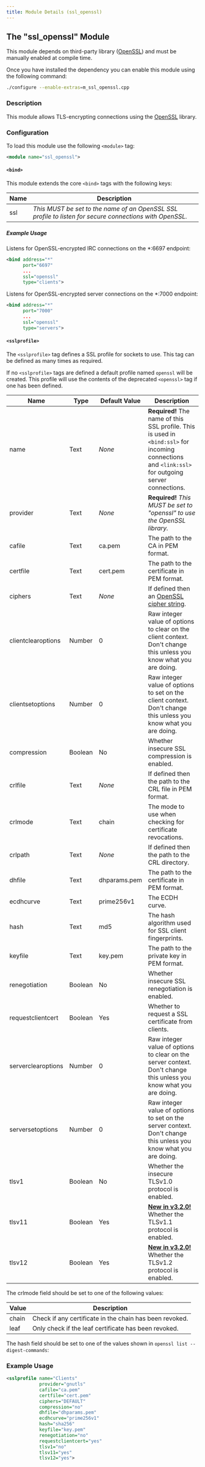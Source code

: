```yaml
---
title: Module Details (ssl_openssl)
---
```


## The "ssl_openssl" Module

<div class="alert alert-info" role="alert" markdown="1">

This module depends on third-party library ([OpenSSL](https://www.openssl.org)) and must be manually enabled at compile time.

Once you have installed the dependency you can enable this module using the following command:

```sh
./configure --enable-extras=m_ssl_openssl.cpp
```

</div>

### Description

This module allows TLS-encrypting connections using the [OpenSSL](https://www.openssl.org) library.

### Configuration

To load this module use the following `<module>` tag:

```xml
<module name="ssl_openssl">
```

#### `<bind>`

This module extends the core `<bind>` tags with the following keys:

Name | Description
---- | -----------
ssl  | *This MUST be set to the name of an OpenSSL SSL profile to listen for secure connections with OpenSSL.*

##### Example Usage

Listens for OpenSSL-encrypted IRC connections on the *:6697 endpoint:

```xml
<bind address="*"
      port="6697"
      ...
      ssl="openssl"
      type="clients">
```

Listens for OpenSSL-encrypted server connections on the *:7000 endpoint:

```xml
<bind address="*"
      port="7000"
      ...
      ssl="openssl"
      type="servers">
```

#### `<sslprofile>`

The `<sslprofile>` tag defines a SSL profile for sockets to use. This tag can be defined as many times as required.

If no `<sslprofile>` tags are defined a default profile named `openssl` will be created. This profile will use the contents of the deprecated `<openssl>` tag if one has been defined.

Name               | Type    | Default Value | Description
------------------ | ------- | ------------- | -----------
name               | Text    | *None*        | **Required!** The name of this SSL profile. This is used in `<bind:ssl>` for incoming connections and `<link:ssl>` for outgoing server connections.
provider           | Text    | *None*        | **Required!** *This MUST be set to "openssl" to use the OpenSSL library.*
cafile             | Text    | ca.pem        | The path to the CA in PEM format.
certfile           | Text    | cert.pem      | The path to the certificate in PEM format.
ciphers            | Text    | *None*        | If defined then an [OpenSSL cipher string](https://www.openssl.org/docs/manmaster/man1/ciphers.html).
clientclearoptions | Number  | 0             | Raw integer value of options to clear on the client context. Don't change this unless you know what you are doing.
clientsetoptions   | Number  | 0             | Raw integer value of options to set on the client context. Don't change this unless you know what you are doing.
compression        | Boolean | No            | Whether insecure SSL compression is enabled.
crlfile            | Text    | *None*        | If defined then the path to the CRL file in PEM format.
crlmode            | Text    | chain         | The mode to use when checking for certificate revocations.
crlpath            | Text    | *None*        | If defined then the path to the CRL directory.
dhfile             | Text    | dhparams.pem  | The path to the certificate in PEM format.
ecdhcurve          | Text    | prime256v1    | The ECDH curve.
hash               | Text    | md5           | The hash algorithm used for SSL client fingerprints.
keyfile            | Text    | key.pem       | The path to the private key in PEM format.
renegotiation      | Boolean | No            | Whether insecure SSL renegotiation is enabled.
requestclientcert  | Boolean | Yes           | Whether to request a SSL certificate from clients.
serverclearoptions | Number  | 0             | Raw integer value of options to clear on the server context.  Don't change this unless you know what you are doing.
serversetoptions   | Number  | 0             | Raw integer value of options to set on the server context.  Don't change this unless you know what you are doing.
tlsv1              | Boolean | No            | Whether the insecure TLSv1.0 protocol is enabled.
tlsv11             | Boolean | Yes           | [**New in v3.2.0!**](/3/change-log/#inspircd-320) Whether the TLSv1.1 protocol is enabled.
tlsv12             | Boolean | Yes           | [**New in v3.2.0!**](/3/change-log/#inspircd-320) Whether the TLSv1.2 protocol is enabled.

The crlmode field should be set to one of the following values:

Value | Description
----- | -----------
chain | Check if any certificate in the chain has been revoked.
leaf  | Only check if the leaf certificate has been revoked.

The hash field should be set to one of the values shown in `openssl list --digest-commands`:

### Example Usage

```xml
<sslprofile name="Clients"
            provider="gnutls"
            cafile="ca.pem"
            certfile="cert.pem"
            ciphers="DEFAULT"
            compression="no"
            dhfile="dhparams.pem"
            ecdhcurve="prime256v1"
            hash="sha256"
            keyfile="key.pem"
            renegotiation="no"
            requestclientcert="yes"
            tlsv1="no"
            tlsv11="yes"
            tlsv12="yes">
```
